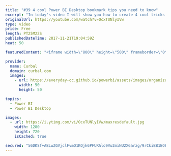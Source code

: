 ```yaml
---
title: "#39 4 cool Power BI Desktop bookmark tips you need to know"
excerpt: "In today's video I will show you how to create 4 cool tricks with Power BI.   To download the sample file, go to our download center, community downloads and get file #39: https://curbal.com/donwload-center   I learned about this tricks from others so here is a link to the original content:  Hyperlinks:"
originalUrl: https://youtube.com/watch?v=OcxTUNlyIVw
type: video
price: Free
length: PT25M22S
publishedDateTime: 2017-11-21T19:04:59Z
heat: 50

featuredContent: "<iframe width=\"800\" height=\"500\" frameborder=\"0\" src=\"https://www.youtube.com/embed/OcxTUNlyIVw\" allow=\"accelerometer; autoplay; encrypted-media; gyroscope; picture-in-picture\" allowfullscreen></iframe>"

provider:
  name: Curbal
  domain: curbal.com
  images:
    - url: https://everyday-cc.github.io/powerbi/assets/images/organizations/curbal.com-50x50.jpg
      width: 50
      height: 50

topics:
  - Power BI
  - Power BI Desktop

images:
  - url: https://i.ytimg.com/vi/OcxTUNlyIVw/maxresdefault.jpg
    width: 1280
    height: 720
    isCached: true

secured: "56DKSf+ABLwZGVjclFvmO1KQjk6PFURAlo9Vu2miNU2X6arzg/9rCkiBB1EOBT3whQeHJGCxeNxXSguL84b+OTUBYLH5xTUE9aV6LKPXrnrGYcYKTSRrtw56eyrHEirp9rEBvsKTK7grNyB2o/GJjNyb6QozsU0O3P4q15/pKaAw+sCcMm2ImbaSH2al6bMstUSrEqyQ6DIaIVXO/J4Mz557GEi/m7zUbRG4lvRW2lz5IE9zGwYZAFsFUxjFMmPOlLS60LppjiY2XJ9wQ7ed2do5jZk2VV4ZY5T6mQdol7xHaiQQSoRGWJLGJg5sT7VOy5j+n52Of25j+/OWXRlWYahoVuId/ysBittN9B/zbKcESsTO4YG4/KBCBgmbgwk3Zzl6cFYnOjpYNyeF/kCj/mdc1vwW4hdVbzG5mThMGJo=;ps3vsOhHo2cJUeAVv4sPFg=="
---
```


